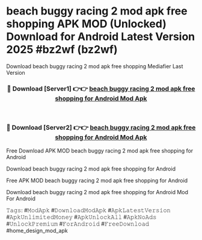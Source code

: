 # beach buggy racing 2 mod apk free shopping APK MOD (Unlocked) Download for Android Latest Version 2025 #bz2wf (bz2wf)
Download beach buggy racing 2 mod apk free shopping Mediafier Last Version

<div align="center">
<h3>🔴 Download [Server1] 👉👉 <a href="https://app.mediaupload.pro?title=beach_buggy_racing_2_mod_apk_free_shopping&ref=24F">beach buggy racing 2 mod apk free shopping for Android Mod Apk</a></h3><br>

<h3>🔴 Download [Server2] 👉👉 <a href="https://app.mediaupload.pro?title=beach_buggy_racing_2_mod_apk_free_shopping&ref=24F">beach buggy racing 2 mod apk free shopping for Android Mod Apk</a></h3>
</div>


Free Download APK MOD beach buggy racing 2 mod apk free shopping for Android

Download beach buggy racing 2 mod apk free shopping for Android 

Free APK MOD beach buggy racing 2 mod apk free shopping for Android 

Download beach buggy racing 2 mod apk free shopping for Android Mod For Android

𝚃𝚊𝚐𝚜: #𝙼𝚘𝚍𝙰𝚙𝚔 #𝙳𝚘𝚠𝚗𝚕𝚘𝚊𝚍𝙼𝚘𝚍𝙰𝚙𝚔 #𝙰𝚙𝚔𝙻𝚊𝚝𝚎𝚜𝚝𝚅𝚎𝚛𝚜𝚒𝚘𝚗 #𝙰𝚙𝚔𝚄𝚗𝚕𝚒𝚖𝚒𝚝𝚎𝚍𝙼𝚘𝚗𝚎𝚢 #𝙰𝚙𝚔𝚄𝚗𝚕𝚘𝚌𝚔𝙰𝚕𝚕 #𝙰𝚙𝚔𝙽𝚘𝙰𝚍𝚜 #𝚄𝚗𝚕𝚘𝚌𝚔𝙿𝚛𝚎𝚖𝚒𝚞𝚖 #𝙵𝚘𝚛𝙰𝚗𝚍𝚛𝚘𝚒𝚍 #𝙵𝚛𝚎𝚎𝙳𝚘𝚠𝚗𝚕𝚘𝚊𝚍 #home_design_mod_apk